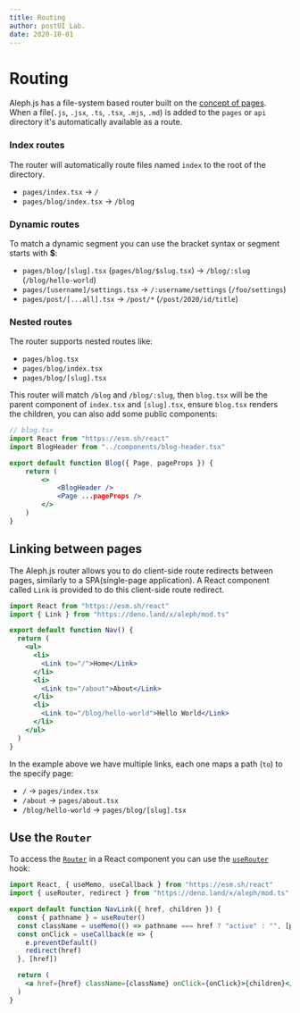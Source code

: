 ```yaml
---
title: Routing
author: postUI Lab.
date: 2020-10-01
---
```


# Routing

Aleph.js has a file-system based router built on the [concept of pages](/docs/basic-features/pages).
<br>
When a file(`.js`, `.jsx`, `.ts`, `.tsx`, `.mjs`, `.md`) is added to the `pages` or `api` directory it's automatically available as a route.

### Index routes

The router will automatically route files named `index` to the root of the directory.

- `pages/index.tsx` → `/`
- `pages/blog/index.tsx` → `/blog`

### Dynamic routes

To match a dynamic segment you can use the bracket syntax or segment starts with **$**:

- `pages/blog/[slug].tsx` (`pages/blog/$slug.tsx`) → `/blog/:slug` (`/blog/hello-world`)
- `pages/[username]/settings.tsx` → `/:username/settings` (`/foo/settings`)
- `pages/post/[...all].tsx` → `/post/*` (`/post/2020/id/title`)

### Nested routes

The router supports nested routes like:

- `pages/blog.tsx`
- `pages/blog/index.tsx`
- `pages/blog/[slug].tsx`

This router will match `/blog` and `/blog/:slug`, then `blog.tsx` will be the parent component of `index.tsx` and `[slug].tsx`, ensure `blog.tsx` renders the children, you can also  add some public components:

```jsx
// blog.tsx
import React from "https://esm.sh/react"
import BlogHeader from "../components/blog-header.tsx"

export default function Blog({ Page, pageProps }) {
    return (
        <>
            <BlogHeader />
            <Page ...pageProps />
        </>
    )
}
```

## Linking between pages

The Aleph.js router allows you to do client-side route redirects between pages, similarly to a SPA(single-page application). A React component called `Link` is provided to do this client-side route redirect.

```jsx
import React from "https://esm.sh/react"
import { Link } from "https://deno.land/x/aleph/mod.ts"

export default function Nav() {
  return (
    <ul>
      <li>
        <Link to="/">Home</Link>
      </li>
      <li>
        <Link to="/about">About</Link>
      </li>
      <li>
        <Link to="/blog/hello-world">Hello World</Link>
      </li>
    </ul>
  )
}
```

In the example above we have multiple links, each one maps a path (`to`) to the specify page:

- `/` → `pages/index.tsx`
- `/about` → `pages/about.tsx`
- `/blog/hello-world` → `pages/blog/[slug].tsx`

## Use the `Router`

To access the [`Router`](/docs/api-reference/type_ts/#router) in a React component you can use the [`useRouter`](/docs/api-reference/mod_ts#useRouter) hook:

```jsx
import React, { useMemo, useCallback } from "https://esm.sh/react"
import { useRouter, redirect } from "https://deno.land/x/aleph/mod.ts"

export default function NavLink({ href, children }) {
  const { pathname } = useRouter()
  const className = useMemo(() => pathname === href ? "active" : "", [pathname])
  const onClick = useCallback(e => {
    e.preventDefault()
    redirect(href)
  }, [href])

  return (
    <a href={href} className={className} onClick={onClick}>{children}</a>
  )
}
```
